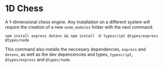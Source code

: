 # 1D Chess
A 1-dimensional chess engine.
Any installation on a different system will require the creation of a new `node_modules` folder with the next command:
```
npm install express dotenv && npm install -D typescript @types/express @types/node
```
This command also installs the neccesary dependencies, `express` and `dotenv`, as well as the dev depencencies and types, `typescript`, `@types/express` and `@types/node`.